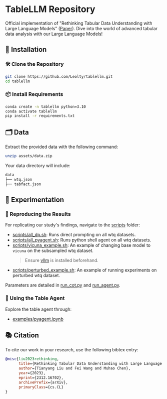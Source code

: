 # TableLLM Repository

Official implementation of "Rethinking Tabular Data Understanding with Large Language Models" ([Paper](https://arxiv.org/abs/2312.16702)). Dive into the world of advanced tabular data analysis with our Large Language Models!

## 🚀 Installation

### 🛠 Clone the Repository

```bash
git clone https://github.com/Leolty/tablellm.git
cd tablellm
```

### 📦 Install Requirements

```bash
conda create -n tablellm python=3.10
conda activate tablellm
pip install -r requirements.txt
```

## 🗂 Data

Extract the provided data with the following command:

```bash
unzip assets/data.zip
```

Your data directory will include:

```bash
data
├── wtq.json
├── tabfact.json
```

## 🧪 Experimentation

### 🔬 Reproducing the Results

For replicating our study's findings, navigate to the [scripts](scripts) folder:

- [scripts/all_dp.sh](scripts/all_dp.sh): Runs direct prompting on all wtq datasets.
- [scripts/all_pyagent.sh](scripts/all_pyagent.sh): Runs python shell agent on all wtq datasets.
- [scripts/vicuna_example.sh](scripts/vicuna_example.sh): An example of changing base model to `vicuna` on the subsampled wtq dataset.
  > Ensure [vllm](https://github.com/vllm-project/vllm) is installed beforehand.
- [scripts/perturbed_example.sh](scripts/perturbed_example.sh): An example of running experiments on perturbed wtq dataset.

Parameters are detailed in [run_cot.py](run_cot.py) and [run_agent.py](run_agent.py).

### 🤖 Using the Table Agent

Explore the table agent through:

- [examples/pyagent.ipynb](examples/pyagent.ipynb)

## 📚 Citation

To cite our work in your research, use the following bibtex entry:

```bibtex
@misc{liu2023rethinking,
      title={Rethinking Tabular Data Understanding with Large Language Models}, 
      author={Tianyang Liu and Fei Wang and Muhao Chen},
      year={2023},
      eprint={2312.16702},
      archivePrefix={arXiv},
      primaryClass={cs.CL}
}
```